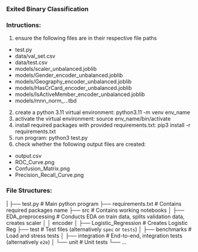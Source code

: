 ### Exited Binary Classification

### Intructions:
1. ensure the following files are in their respective file paths
- test.py
- data/val_set.csv
- data/test.csv
- models/scaler_unbalanced.joblib
- models/Gender_encoder_unbalanced.joblib
- models/Geography_encoder_unbalanced.joblib
- models/HasCrCard_encoder_unbalanced.joblib
- models/IsActiveMember_encoder_unbalanced.joblib
- models/mnn_norm_...tbd
2. create a python 3.11 virtual environment: python3.11 -m venv env_name
3. activate the virtual environment: source env_name/bin/activate
4. install required packages with provided requirements.txt: pip3 install -r requirements.txt
5. run program: python3 test.py
6. check whether the following output files are created:
- output.csv
- ROC_Curve.png
- Confusion_Matrix.png
- Precision_Recall_Curve.png

### File Structures:

|
├── test.py					# Main python program
├── requirements.txt		# Contains required packages name
├── src						# Contains working notebooks
│   ├── EDA_preprocessing	# Conducts EDA on train data, splits validation data, creates scaler │	│							encoder
│   ├── Logistic_Regression # Creates Logistic Reg
├── test                    # Test files (alternatively `spec` or `tests`)
│   ├── benchmarks          # Load and stress tests
│   ├── integration         # End-to-end, integration tests (alternatively `e2e`)
│   └── unit                # Unit tests
└── ...
